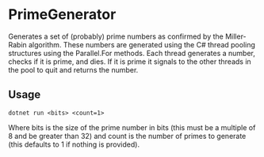 # PrimeGenerator
Generates a set of (probably) prime numbers as confirmed by the Miller-Rabin algorithm.
These numbers are generated using the C# thread pooling structures using the Parallel.For
methods. Each thread generates a number, checks if it is prime, and dies. If it is prime
it signals to the other threads in the pool to quit and returns the number.

## Usage
```
dotnet run <bits> <count=1>
```
Where bits is the size of the prime number in bits (this must be a multiple of 8 and 
be greater than 32) and count is the number of primes to generate (this defaults to 1
if nothing is provided).

